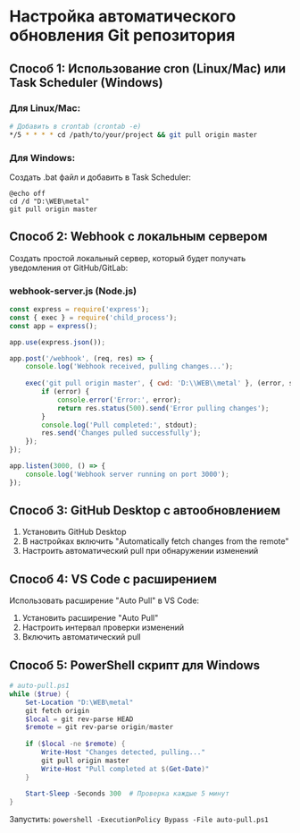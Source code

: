 # Настройка автоматического обновления Git репозитория

## Способ 1: Использование cron (Linux/Mac) или Task Scheduler (Windows)

### Для Linux/Mac:
```bash
# Добавить в crontab (crontab -e)
*/5 * * * * cd /path/to/your/project && git pull origin master
```

### Для Windows:
Создать .bat файл и добавить в Task Scheduler:
```batch
@echo off
cd /d "D:\WEB\metal"
git pull origin master
```

## Способ 2: Webhook с локальным сервером

Создать простой локальный сервер, который будет получать уведомления от GitHub/GitLab:

### webhook-server.js (Node.js)
```javascript
const express = require('express');
const { exec } = require('child_process');
const app = express();

app.use(express.json());

app.post('/webhook', (req, res) => {
    console.log('Webhook received, pulling changes...');
    
    exec('git pull origin master', { cwd: 'D:\\WEB\\metal' }, (error, stdout, stderr) => {
        if (error) {
            console.error('Error:', error);
            return res.status(500).send('Error pulling changes');
        }
        console.log('Pull completed:', stdout);
        res.send('Changes pulled successfully');
    });
});

app.listen(3000, () => {
    console.log('Webhook server running on port 3000');
});
```

## Способ 3: GitHub Desktop с автообновлением

1. Установить GitHub Desktop
2. В настройках включить "Automatically fetch changes from the remote"
3. Настроить автоматический pull при обнаружении изменений

## Способ 4: VS Code с расширением

Использовать расширение "Auto Pull" в VS Code:
1. Установить расширение "Auto Pull"
2. Настроить интервал проверки изменений
3. Включить автоматический pull

## Способ 5: PowerShell скрипт для Windows

```powershell
# auto-pull.ps1
while ($true) {
    Set-Location "D:\WEB\metal"
    git fetch origin
    $local = git rev-parse HEAD
    $remote = git rev-parse origin/master
    
    if ($local -ne $remote) {
        Write-Host "Changes detected, pulling..."
        git pull origin master
        Write-Host "Pull completed at $(Get-Date)"
    }
    
    Start-Sleep -Seconds 300  # Проверка каждые 5 минут
}
```

Запустить: `powershell -ExecutionPolicy Bypass -File auto-pull.ps1`
